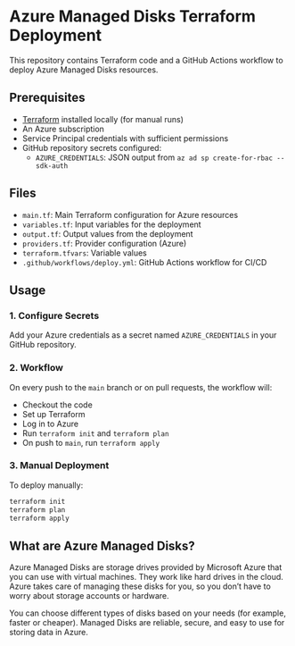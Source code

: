 # Azure Managed Disks Terraform Deployment

This repository contains Terraform code and a GitHub Actions workflow to deploy Azure Managed Disks resources.

## Prerequisites

- [Terraform](https://www.terraform.io/downloads.html) installed locally (for manual runs)
- An Azure subscription
- Service Principal credentials with sufficient permissions
- GitHub repository secrets configured:
  - `AZURE_CREDENTIALS`: JSON output from `az ad sp create-for-rbac --sdk-auth`

## Files

- `main.tf`: Main Terraform configuration for Azure resources
- `variables.tf`: Input variables for the deployment
- `output.tf`: Output values from the deployment
- `providers.tf`: Provider configuration (Azure)
- `terraform.tfvars`: Variable values
- `.github/workflows/deploy.yml`: GitHub Actions workflow for CI/CD

## Usage

### 1. Configure Secrets

Add your Azure credentials as a secret named `AZURE_CREDENTIALS` in your GitHub repository.

### 2. Workflow

On every push to the `main` branch or on pull requests, the workflow will:

- Checkout the code
- Set up Terraform
- Log in to Azure
- Run `terraform init` and `terraform plan`
- On push to `main`, run `terraform apply`

### 3. Manual Deployment

To deploy manually:

```powershell
terraform init
terraform plan
terraform apply
```

## What are Azure Managed Disks?

Azure Managed Disks are storage drives provided by Microsoft Azure that you can use with virtual machines. They work like hard drives in the cloud. Azure takes care of managing these disks for you, so you don’t have to worry about storage accounts or hardware.

You can choose different types of disks based on your needs (for example, faster or cheaper). Managed Disks are reliable, secure, and easy to use for storing data in Azure.